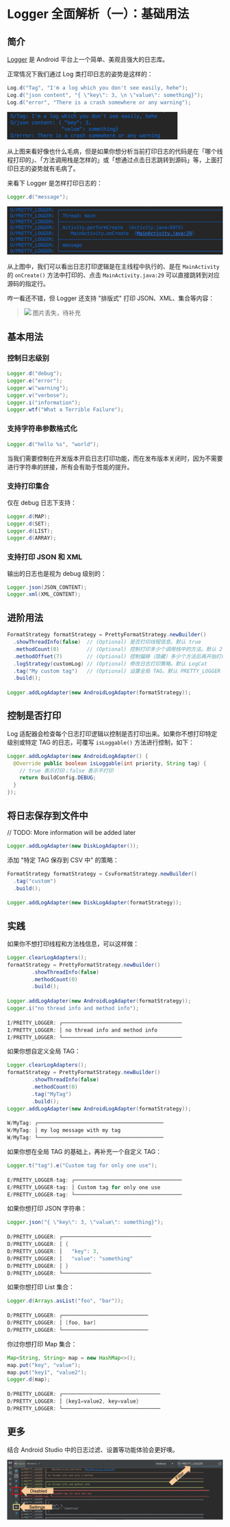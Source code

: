 # Logger 全面解析（一）：基础用法

## 简介
[Logger](https://github.com/orhanobut/logger) 是 Android 平台上一个简单、美观且强大的日志库。  

正常情况下我们通过 Log 类打印日志的姿势是这样的：

```Java
Log.d("Tag", "I'm a log which you don't see easily, hehe");
Log.d("json content", "{ \"key\": 3, \n \"value\": something}");
Log.d("error", "There is a crash somewhere or any warning");
```

![](./res/log.png)  

从上图来看好像也什么毛病，但是如果你想分析当前打印日志的代码是在「哪个线程打印的」、「方法调用栈是怎样的」或「想通过点击日志跳转到源码」等，上面打印日志的姿势就有毛病了。

来看下 Logger 是怎样打印日志的：

```Java
Logger.d("message");
```

![](./res/logger.png)  

从上图中，我们可以看出日志打印逻辑是在主线程中执行的、是在 `MainActivity` 的 `onCreate()` 方法中打印的、点击 `MainActivity.java:29` 可以直接跳转到对应源码的指定行。

咋一看还不错，但 Logger 还支持 "排版式" 打印 JSON、XML、集合等内容：  

> ![](./res/logger_output.png) 图片丢失，待补充


## 基本用法

### 控制日志级别

```Java
Logger.d("debug");
Logger.e("error");
Logger.w("warning");
Logger.v("verbose");
Logger.i("information");
Logger.wtf("What a Terrible Failure");
```

### 支持字符串参数格式化

```java
Logger.d("hello %s", "world");
```

当我们需要控制在开发版本开启日志打印功能，而在发布版本关闭时，因为不需要进行字符串的拼接，所有会有助于性能的提升。

### 支持打印集合

仅在 debug 日志下支持：

```Java
Logger.d(MAP);
Logger.d(SET);
Logger.d(LIST);
Logger.d(ARRAY);
```

### 支持打印 JSON 和 XML

输出的日志也是视为 debug 级别的：

```Java
Logger.json(JSON_CONTENT);
Logger.xml(XML_CONTENT);
```

## 进阶用法

```Java
FormatStrategy formatStrategy = PrettyFormatStrategy.newBuilder()
  .showThreadInfo(false)  // (Optional) 是否打印线程信息。默认 true
  .methodCount(0)         // (Optional) 控制打印多少个调用栈中的方法。默认 2
  .methodOffset(7)        // (Optional) 控制偏移（隐藏）多少个方法后再开始打印方法。默认 5
  .logStrategy(customLog) // (Optional) 修改日志打印策略。默认 LogCat
  .tag("My custom tag")   // (Optional) 设置全局 TAG。默认 PRETTY_LOGGER
  .build();

Logger.addLogAdapter(new AndroidLogAdapter(formatStrategy));
```

## 控制是否打印

Log 适配器会检查每个日志打印逻辑以控制是否打印出来。如果你不想打印特定级别或特定 TAG 的日志，可覆写 `isLoggable()` 方法进行控制，如下：

```Java
Logger.addLogAdapter(new AndroidLogAdapter() {
  @Override public boolean isLoggable(int priority, String tag) {
    // true 表示打印；false 表示不打印
    return BuildConfig.DEBUG;
  }
});
```

## 将日志保存到文件中

// TODO: More information will be added later

```Java
Logger.addLogAdapter(new DiskLogAdapter());
```

添加 "特定 TAG 保存到 CSV 中" 的策略：

```Java
FormatStrategy formatStrategy = CsvFormatStrategy.newBuilder()
  .tag("custom")
  .build();

Logger.addLogAdapter(new DiskLogAdapter(formatStrategy));
```


## 实践

如果你不想打印线程和方法栈信息，可以这样做：

```Java
Logger.clearLogAdapters();
formatStrategy = PrettyFormatStrategy.newBuilder()
        .showThreadInfo(false)
        .methodCount(0)
        .build();

Logger.addLogAdapter(new AndroidLogAdapter(formatStrategy));
Logger.i("no thread info and method info");

I/PRETTY_LOGGER: ┌───────────────────────────────────────
I/PRETTY_LOGGER: │ no thread info and method info
I/PRETTY_LOGGER: └───────────────────────────────────────
```

如果你想自定义全局 TAG：

```Java
Logger.clearLogAdapters();
formatStrategy = PrettyFormatStrategy.newBuilder()
        .showThreadInfo(false)
        .methodCount(0)
        .tag("MyTag")
        .build();
Logger.addLogAdapter(new AndroidLogAdapter(formatStrategy));

W/MyTag: ┌─────────────────────────────────────────
W/MyTag: │ my log message with my tag
W/MyTag: └─────────────────────────────────────────
```

如果你想在全局 TAG 的基础上，再补充一个自定义 TAG：

```Java
Logger.t("tag").e("Custom tag for only one use");

E/PRETTY_LOGGER-tag: ┌───────────────────────────────────
E/PRETTY_LOGGER-tag: │ Custom tag for only one use
E/PRETTY_LOGGER-tag: └───────────────────────────────────
```

如果你想打印 JSON 字符串：

```Java
Logger.json("{ \"key\": 3, \"value\": something}");

D/PRETTY_LOGGER: ┌─────────────────────────────
D/PRETTY_LOGGER: │ {
D/PRETTY_LOGGER: │   "key": 3,
D/PRETTY_LOGGER: │   "value": "something"
D/PRETTY_LOGGER: │ }
D/PRETTY_LOGGER: └─────────────────────────────
```

如果你想打印 List 集合：

```Java
Logger.d(Arrays.asList("foo", "bar"));

D/PRETTY_LOGGER: ┌────────────────────────────
D/PRETTY_LOGGER: │ [foo, bar]
D/PRETTY_LOGGER: └────────────────────────────
```

你过你想打印 Map 集合：

```Java
Map<String, String> map = new HashMap<>();
map.put("key", "value");
map.put("key1", "value2");
Logger.d(map);

D/PRETTY_LOGGER: ┌────────────────────────────────
D/PRETTY_LOGGER: │ {key1=value2, key=value}
D/PRETTY_LOGGER: └────────────────────────────────
```


## 更多

结合 Android Studio 中的日志过滤、设置等功能体验会更好噢。

![](./res/as-logcat.png)
